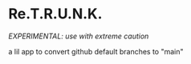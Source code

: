 # Re.T.R.U.N.K.

*EXPERIMENTAL: use with extreme caution*

a lil app to convert github default branches to "main"
